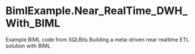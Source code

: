 # BimlExample.Near_RealTime_DWH_With_BIML
Example BIML code from SQLBits Building a meta-driven near realtime ETL solution with BIML
